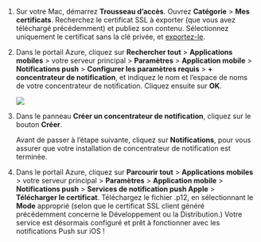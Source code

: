 
1. Sur votre Mac, démarrez **Trousseau d’accès**. Ouvrez **Catégorie** > **Mes certificats**. Recherchez le certificat SSL à exporter (que vous avez téléchargé précédemment) et publiez son contenu. Sélectionnez uniquement le certificat sans la clé privée, et [exportez-le](https://support.apple.com/kb/PH20122?locale=en_US).
2. Dans le portail Azure, cliquez sur **Rechercher tout** > **Applications mobiles** > votre serveur principal > **Paramètres** > **Application mobile** > **Notifications push** > **Configurer les paramètres requis** > **+ concentrateur de notification**, et indiquez le nom et l’espace de noms de votre concentrateur de notification. Cliquez ensuite sur **OK**.
   
   ![][1]
3. Dans le panneau **Créer un concentrateur de notification**, cliquez sur le bouton **Créer**.
   
    Avant de passer à l’étape suivante, cliquez sur **Notifications**, pour vous assurer que votre installation de concentrateur de notification est terminée. 
4. Dans le portail Azure, cliquez sur **Parcourir tout** > **Applications mobiles** > votre serveur principal > **Paramètres** > **Application mobile** > **Notifications push** > **Services de notification push Apple** > **Télécharger le certificat**. Téléchargez le fichier .p12, en sélectionnant le **Mode** approprié (selon que le certificat SSL client généré précédemment concerne le Développement ou la Distribution.) Votre service est désormais configuré et prêt à fonctionner avec les notifications Push sur iOS !

[1]: ./media/app-service-mobile-apns-configure-push-preview/mobile-push-notification-hub.png

<!---HONumber=Oct15_HO3-->